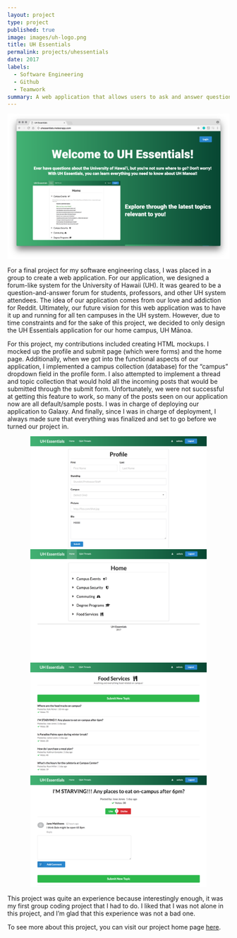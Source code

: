 ```yaml
---
layout: project
type: project
published: true
image: images/uh-logo.png
title: UH Essentials
permalink: projects/uhessentials
date: 2017
labels:
  - Software Engineering
  - Github
  - Teamwork
summary: A web application that allows users to ask and answer questions about the University of Hawaii.
---
```


<center><img src="../images/uhessentials.png" width="650px"></center>

For a final project for my software engineering class, I was placed in a group to create a web application. For our application, we designed a forum-like system for the University of Hawaii (UH). It was geared to be a question-and-answer forum for students, professors, and other UH system attendees. The idea of our application comes from our love and addiction for Reddit. Ultimately, our future vision for this web application was to have it up and running for all ten campuses in the UH system. However, due to time constraints and for the sake of this project, we decided to only design the UH Essentials application for our home campus, UH Mānoa.

For this project, my contributions included creating HTML mockups. I mocked up the profile and submit page (which were forms) and the home page. Additionally, when we got into the functional aspects of our application, I implemented a campus collection (database) for the “campus” dropdown field in the profile form. I also attempted to implement a thread and topic collection that would hold all the incoming posts that would be submitted through the submit form. Unfortunately, we were not successful at getting this feature to work, so many of the posts seen on our application now are all default/sample posts. I was in charge of deploying our application to Galaxy. And finally, since I was in charge of deployment, I always made sure that everything was finalized and set to go before we turned our project in.

<center>
<img src="../images/uhessentials-profile.png" width="400px">
<img src="../images/uhessentials-home.png" width="400px">
<img src="../images/uhessentials-thread.png" width="400px">
<img src="../images/uhessentials-topic.png" width="400px">
</center>

This project was quite an experience because interestingly enough, it was my first group coding project that I had to do. I liked that I was not alone in this project, and I’m glad that this experience was not a bad one.

To see more about this project, you can visit our project home page [here](https://uhessentials.github.io/).
